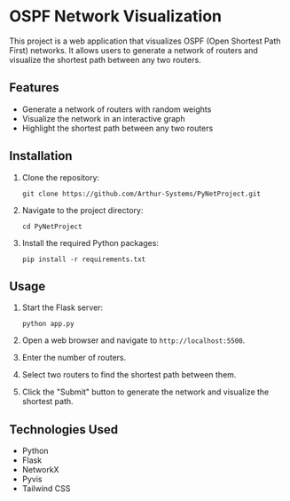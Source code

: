 # OSPF Network Visualization

This project is a web application that visualizes OSPF (Open Shortest Path First) networks. It allows users to generate a network of routers and visualize the shortest path between any two routers.

## Features

- Generate a network of routers with random weights
- Visualize the network in an interactive graph
- Highlight the shortest path between any two routers

## Installation

1. Clone the repository:

    ```
    git clone https://github.com/Arthur-Systems/PyNetProject.git
    ```

2. Navigate to the project directory:

    ```
    cd PyNetProject
    ```

3. Install the required Python packages:

    ```
    pip install -r requirements.txt
    ```

## Usage

1. Start the Flask server:

    ```
    python app.py
    ```

2. Open a web browser and navigate to `http://localhost:5500`.

3. Enter the number of routers.

4. Select two routers to find the shortest path between them.

5. Click the "Submit" button to generate the network and visualize the shortest path.

## Technologies Used

- Python
- Flask
- NetworkX
- Pyvis
- Tailwind CSS
